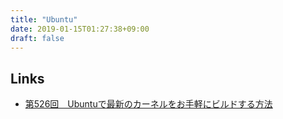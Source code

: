 ```yaml
---
title: "Ubuntu"
date: 2019-01-15T01:27:38+09:00
draft: false
---
```


## Links

- [第526回　Ubuntuで最新のカーネルをお手軽にビルドする方法](https://gihyo.jp/admin/serial/01/ubuntu-recipe/0526?page=2)